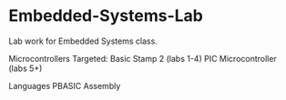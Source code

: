 # Embedded-Systems-Lab
Lab work for Embedded Systems class.  

Microcontrollers Targeted:
Basic Stamp 2 (labs 1-4)
PIC Microcontroller (labs 5+)

Languages
PBASIC
Assembly
